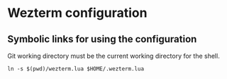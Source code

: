 # Wezterm configuration

## Symbolic links for using the configuration

Git working directory must be the current working directory for the shell.

```
ln -s $(pwd)/wezterm.lua $HOME/.wezterm.lua
```
